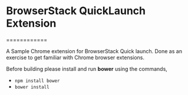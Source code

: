 # BrowserStack QuickLaunch Extension
============

A Sample Chrome extension for BrowserStack Quick launch. Done as an exercise to get familiar with Chrome browser extensions.

Before building please install and run **bower** using the commands,
* `npm install bower`
* `bower install`
